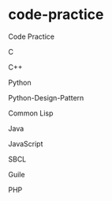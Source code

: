 # code-practice
Code Practice

C

C++

Python

Python-Design-Pattern

Common Lisp

Java

JavaScript

SBCL

Guile

PHP
